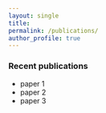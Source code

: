 ```yaml
---
layout: single
title: 
permalink: /publications/
author_profile: true
---
```


### Recent publications

- paper 1
- paper 2
- paper 3
